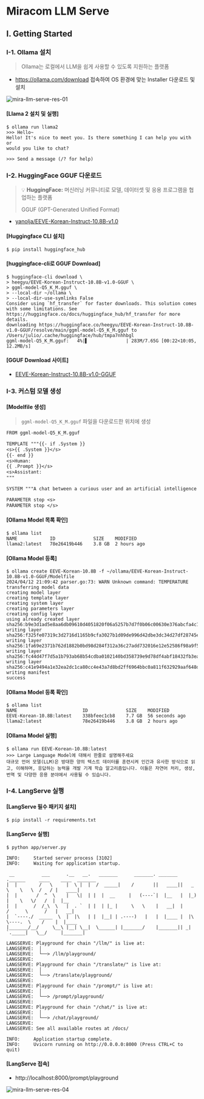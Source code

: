 # Miracom LLM Serve

## I. Getting Started

### I-1. Ollama 설치

> Ollama는 로컬에서 LLM을 쉽게 사용할 수 있도록 지원하는 플랫폼

* https://ollama.com/download 접속하여 OS 환경에 맞는 Installer 다운로드 및 설치

![mira-llm-serve-res-01](https://github.com/miracom-genai/mira-llm-serve/assets/5626425/706428b8-28f2-4c8b-b3b8-16be8f882404)

#### [Llama 2 설치 및 실행]

```shell
$ ollama run llama2
>>> Hello~
Hello! It's nice to meet you. Is there something I can help you with or
would you like to chat?

>>> Send a message (/? for help)
```

### I-2. HuggingFace GGUF 다운로드

> 💡 __HuggingFace:__ 머신러닝 커뮤니티로 모델, 데이터셋 및 응용 프로그램을 협업하는 플랫폼
>
> GGUF (GPT-Generated Unified Format)

* [yanolja/EEVE-Korean-Instruct-10.8B-v1.0](https://huggingface.co/yanolja/EEVE-Korean-Instruct-10.8B-v1.0)

#### [Huggingface CLI 설치]

```shell
$ pip install huggingface_hub
```

#### [huggingface-cli로 GGUF Download]

```shell
$ huggingface-cli download \
> heegyu/EEVE-Korean-Instruct-10.8B-v1.0-GGUF \
> ggml-model-Q5_K_M.gguf \
> --local-dir ~/ollama \
> --local-dir-use-symlinks False
Consider using `hf_transfer` for faster downloads. This solution comes with some limitations. See https://huggingface.co/docs/huggingface_hub/hf_transfer for more details.
downloading https://huggingface.co/heegyu/EEVE-Korean-Instruct-10.8B-v1.0-GGUF/resolve/main/ggml-model-Q5_K_M.gguf to /Users/julio/.cache/huggingface/hub/tmpa7nhhbgl
ggml-model-Q5_K_M.gguf:   4%|▌              | 283M/7.65G [00:22<10:05, 12.2MB/s]
```

#### [GGUF Download 사이트]

* [EEVE-Korean-Instruct-10.8B-v1.0-GGUF](https://huggingface.co/heegyu/EEVE-Korean-Instruct-10.8B-v1.0-GGUF/blob/main/ggml-model-Q5_K_M.gguf)

### I-3. 커스텀 모델 생성

#### [Modelfile 생성]

> `ggml-model-Q5_K_M.gguf` 파일을 다운로드한 위치에 생성

```txt
FROM ggml-model-Q5_K_M.gguf

TEMPLATE """{{- if .System }}
<s>{{ .System }}</s>
{{- end }}
<s>Human:
{{ .Prompt }}</s>
<s>Assistant:
"""

SYSTEM """A chat between a curious user and an artificial intelligence assistant. The assistant gives helpful, detailed, and polite answers to the user's questions."""

PARAMETER stop <s>
PARAMETER stop </s>
```

#### [Ollama Model 목록 확인]

```shell
$ ollama list
NAME         	ID          	SIZE  	MODIFIED
llama2:latest	78e26419b446	3.8 GB	2 hours ago
```

#### [Ollama Model 등록]

```shell
$ ollama create EEVE-Korean-10.8B -f ~/ollama/EEVE-Korean-Instruct-10.8B-v1.0-GGUF/Modelfile
2024/04/12 21:09:42 parser.go:73: WARN Unknown command: TEMPERATURE
transferring model data
creating model layer
creating template layer
creating system layer
creating parameters layer
creating config layer
using already created layer sha256:b9e3d1ad5e8aa6db09610d4051820f06a5257b7d7f0b06c00630e376abcfa4c1
writing layer sha256:f325fe07319c3d2716d1165b9cfa3027b1d09de996d42dbe3dc34d27df28745e
writing layer sha256:1fa69e2371b762d1882b0bd98d284f312a36c27add732016e12e52586f98a9f5
writing layer sha256:fc44d47f7d5a1b793ab68b54cdba0102140bd358739e9d78df4abf18432fb3ea
writing layer sha256:c41e9494a1e32ea2dc1ca80cc4e43a7d8bd2ff6964bbc0a811f632929aaf648d
writing manifest
success
```

#### [Ollama Model 등록 확인]

```shell
$ ollama list
NAME                    	ID          	SIZE  	MODIFIED
EEVE-Korean-10.8B:latest	338bfeec1cb8	7.7 GB	56 seconds ago
llama2:latest           	78e26419b446	3.8 GB	2 hours ago
```

#### [Ollama Model 실행]

```shell
$ ollama run EEVE-Korean-10.8B:latest
>>> Large Language Model에 대해서 한줄로 설명해주세요
대규모 언어 모델(LLM)은 방대한 양의 텍스트 데이터를 훈련시켜 인간과 유사한 방식으로 읽고, 이해하며, 응답하는 능력을 개발 기계 학습 알고리즘입니다. 이들은 자연어 처리, 생성, 번역 및 다양한 응용 분야에서 사용될 수 있습니다.
```

### I-4. LangServe 실행

#### [LangServe 필수 패키지 설치]

```shell
$ pip install -r requirements.txt
```

#### [LangServe 실행]

```shell
$ python app/server.py

INFO:     Started server process [3102]
INFO:     Waiting for application startup.

 __          ___      .__   __.   _______      _______. _______ .______     ____    ____  _______
|  |        /   \     |  \ |  |  /  _____|    /       ||   ____||   _  \    \   \  /   / |   ____|
|  |       /  ^  \    |   \|  | |  |  __     |   (----`|  |__   |  |_)  |    \   \/   /  |  |__
|  |      /  /_\  \   |  . `  | |  | |_ |     \   \    |   __|  |      /      \      /   |   __|
|  `----./  _____  \  |  |\   | |  |__| | .----)   |   |  |____ |  |\  \----.  \    /    |  |____
|_______/__/     \__\ |__| \__|  \______| |_______/    |_______|| _| `._____|   \__/     |_______|

LANGSERVE: Playground for chain "/llm/" is live at:
LANGSERVE:  │
LANGSERVE:  └──> /llm/playground/
LANGSERVE:
LANGSERVE: Playground for chain "/translate/" is live at:
LANGSERVE:  │
LANGSERVE:  └──> /translate/playground/
LANGSERVE:
LANGSERVE: Playground for chain "/prompt/" is live at:
LANGSERVE:  │
LANGSERVE:  └──> /prompt/playground/
LANGSERVE:
LANGSERVE: Playground for chain "/chat/" is live at:
LANGSERVE:  │
LANGSERVE:  └──> /chat/playground/
LANGSERVE:
LANGSERVE: See all available routes at /docs/

INFO:     Application startup complete.
INFO:     Uvicorn running on http://0.0.0.0:8000 (Press CTRL+C to quit)
```

#### [LangServe 접속]

* http://localhost:8000/prompt/playground

![mira-llm-serve-res-04](https://github.com/miracom-genai/mira-llm-serve/assets/5626425/d04c1123-bc5f-4271-a477-ee81e8e0b90d)